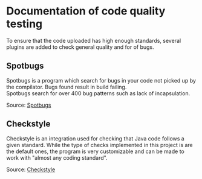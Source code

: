 # Documentation of code quality testing

To ensure that the code uploaded has high enough standards, several plugins are added to check general quality and for of bugs.

## Spotbugs
Spotbugs is a program which search for bugs in your code not picked up by the compilator. Bugs found result in build failing.  
Spotbugs search for over 400 bug patterns such as lack of incapsulation.

Source: [Spotbugs](https://spotbugs.github.io)

## Checkstyle
Checkstyle is an integration used for checking that Java code follows a given standard.
While the type of checks implemented in this project is are the default ones, the program is very customizable and can be made to work with "almost any coding standard".

Source: [Checkstyle](https://checkstyle.org)
